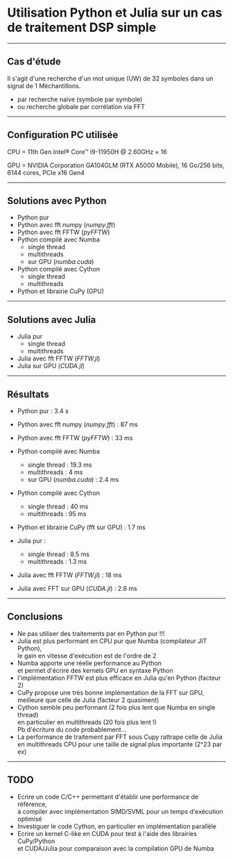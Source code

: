 # Utilisation Python et Julia sur un cas de traitement DSP simple
___

## Cas d'étude

Il s'agit d'une recherche d'un mot unique (UW) de 32 symboles dans un signal de 1 Méchantillons.

- par recherche naïve (symbole par symbole)
- ou recherche globale par corrélation via FFT
___

## Configuration PC utilisée

CPU = 11th Gen Intel® Core™ i9-11950H @ 2.60GHz × 16

GPU = NVIDIA Corporation GA104GLM (RTX A5000 Mobile), 16 Go/256 bits, 6144 cores, PCIe x16 Gen4
___

## Solutions avec Python

- Python pur
- Python avec fft numpy (*numpy.fft*)
- Python avec fft FFTW (*pyFFTW*)
- Python compilé avec Numba
	- single thread
	- multithreads
	- sur GPU (*numba.cuda*)
- Python compilé avec Cython
	- single thread
	- multithreads
- Python et librairie CuPy (GPU)
___

## Solutions avec Julia

- Julia pur
	- single thread
	- multithreads
- Julia avec fft FFTW (*FFTW.jl*)
- Julia sur GPU (*CUDA.jl*)
___

## Résultats

- Python pur : 3.4 s
- Python avec fft numpy (*numpy.fft*) : 87 ms
- Python avec fft FFTW (*pyFFTW*) : 33 ms
- Python compilé avec Numba
	- single thread : 19.3 ms
	- multithreads : 4 ms
	- sur GPU (*numba.cuda*) : 2.4 ms
- Python compilé avec Cython
	- single thread : 40 ms
	- multithreads : 95 ms
- Python et librairie CuPy (fft sur GPU) : 1.7 ms

- Julia pur :
	- single thread : 8.5 ms
	- multithreads : 1.3 ms
- Julia avec fft FFTW (*FFTW.jl*) : 18 ms
- Julia avec FFT sur GPU (*CUDA.jl*) : 2.8 ms

___

## Conclusions

- Ne pas utiliser des traitements par en Python pur !!!
- Julia est plus performant en CPU pur que Numba (compilateur JIT Python),  
le gain en vitesse d'exécution est de l'ordre de 2
- Numba apporte une réelle performance au Python  
et permet d'écrire des kernels GPU en syntaxe Python
- l'implémentation FFTW est plus efficace en Julia qu'en Python (facteur 2)
- CuPy propose une très bonne implémentation de la FFT sur GPU,  
meilleure que celle de Julia (facteur 2 quasiment)
- Cython semble peu performant (2 fois plus lent que Numba en single thread)  
en particulier en multithreads (20 fois plus lent !)  
Pb d'écriture du code probablement...
- La performance de traitement par FFT sous Cupy rattrape celle de Julia  
en multithreads CPU pour une taille de signal plus importante (2^23 par ex)

___

## TODO

- Ecrire un code C/C++ permettant d'établir une performance de référence,  
à compiler avec implémentation SIMD/SVML pour un temps d'exécution optimisé
- Investiguer le code Cython, en particulier en implémentation parallèle
- Ecrire un kernel C-like en CUDA pour test à l'aide des librairies CuPy/Python  
et CUDA/Julia pour comparaison avec la compilation GPU de Numba
